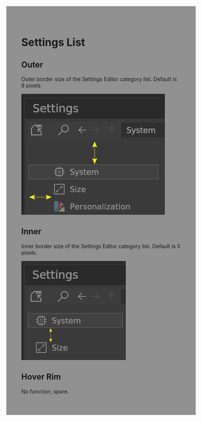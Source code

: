 <div style="background-color: #909190; padding: 40px;">

# **Settings List**

## Outer

Outer border size of the Settings Editor category list. Default is 8 pixels.

![](./img/settings_list_outer.png)

## Inner

Inner border size of the Settings Editor category list. Default is 5 pixels.

![](./img/settings_list_inner.png)

## Hover Rim

No function, spare.
